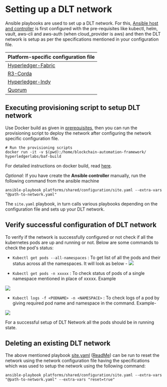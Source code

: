 # Setting up a DLT network
Ansible playbooks are used to set up a DLT network. For this, [Ansible host and controller](https://docs.ansible.com/ansible/latest/network/getting_started/basic_concepts.html) is first configured with the pre-requisites like kubectl, helm, vault, aws-cli and aws-auth (when cloud_provider is aws) and then the DLT network is setup as per the specifications mentioned in your configuration file.

| Platform-specific configuration file|
|---------------------------------|
| [Hyperledger-Fabric](./fabric_networkyaml.md)|
| [R3-Corda](./corda_networkyaml.md) 
| [ Hyperledger-Indy](./indy_networkyaml.md)
| [Quorum](./quorum_networkyaml.md) |


## Executing provisioning script to setup DLT network

Use Docker build as given in [prerequisites](../prerequisites), then you can run the provisioning script to deploy the network after configuring the network specific configuration file.
```
# Run the provisioning scripts
docker run -it -v $(pwd):/home/blockchain-automation-framework/ hyperledgerlabs/baf-build
```
For detailed instructions on docker build, read [here](./developer/docker-build.md).  

*Optional:* If you have create the **Ansible controller** manually, run the following command from the ansible machine
```
ansible-playbook platforms/shared/configuration/site.yaml --extra-vars "@path-to-network.yaml"
```
The `site.yaml` playbook, in turn calls various playbooks depending on the configuration file and sets up your DLT network.

## Verify successful configuration of DLT network
To verify if the network is successfully configured or not check if all the kubernetes pods are up and running or not.
Below are some commands to check the pod's status:
* `Kubectl get pods --all-namespaces` : To get list of all the pods and their status across all the namespaces. It will look as below -
![](./../_static/ListOfPods.png)




* `Kubectl get pods -n xxxxx` : To check status of pods of a single namespace mentioned in place of xxxxx. Example

![](./../_static/GetOnePod.png)

* `Kubectl logs -f <PODNAME> -n <NAMESPACE>` : To check logs of a pod by giving required pod name and namespace in the command. Example-

![](./../_static/LogsOfPod.png)


For a successful setup of DLT Network all the pods should be in running state.


## Deleting an existing DLT network
The above mentioned playbook [site.yaml](https://github.com/hyperledger-labs/blockchain-automation-framework/tree/master/platforms/shared/configuration/site.yaml) ([ReadMe](https://github.com/hyperledger-labs/blockchain-automation-framework/tree/master/platforms/shared/configuration/README.md)) can be run to reset the network using the network configuration file having the specifications which was used to setup the network using the following command:
```
ansible-playbook platforms/shared/configuration/site.yaml --extra-vars "@path-to-network.yaml" --extra-vars "reset=true"
```

